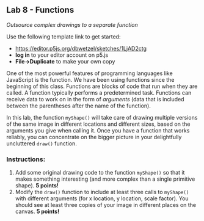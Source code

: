 <link href="../markdown.css" rel="stylesheet"></link> 

## Lab 8 - Functions
*Outsource complex drawings to a separate function*

Use the following template link to get started:
* <a href ="https://editor.p5js.org/dbwetzel/sketches/1LjAD2ctg" target="_blank">https://editor.p5js.org/dbwetzel/sketches/1LjAD2ctg</a>
* **log in** to your editor account on p5.js
* **File->Duplicate** to make your own copy

One of the most powerful features of programming languages like JavaScript is the function. We have been using functions since the beginning of this class. Functions are blocks of code that run when they are called. A function typically performs a predetermined task. Functions can receive data to work on in the form of *arguments* (data that is included between the parentheses after the name of the function).

In this lab, the function `myShape()` will take care of drawing multiple versions of the same image in different locations and different sizes, based on the arguments you give when calling it. Once you have a function that works reliably, you can concentrate on the bigger picture in your delightfully uncluttered `draw()` function.

### Instructions:
1. Add some original drawing code to the function `myShape()` so that it makes something interesting (and more complex than a single primitive shape). **5 points!**
2. Modify the `draw()` function to include at least three calls to `myShape()` with different arguments (for x location, y location, scale factor). You should see at least three copies of your image in different places on the canvas. **5 points!**
